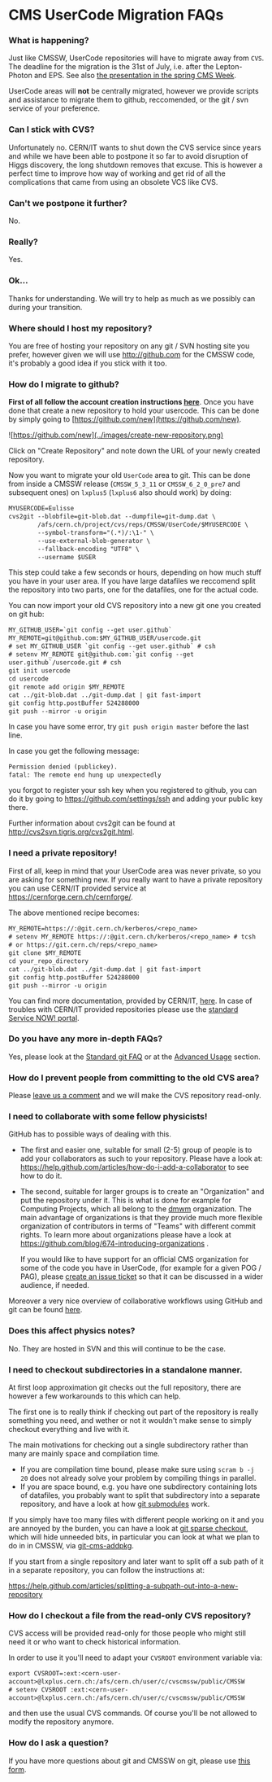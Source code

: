 # CMS UserCode Migration FAQs

### What is happening?

Just like CMSSW, UserCode repositories will have to migrate away from
`CVS`. The deadline for the migration is the 31st of July, i.e. after the
Lepton-Photon and EPS. See also [the presentation in the spring CMS
Week][cms-week-presentation].

UserCode areas will **not** be centrally migrated, however we provide scripts
and assistance to migrate them to github, reccomended, or the git / svn service
of your preference.

### Can I stick with CVS?

Unfortunately no. CERN/IT wants to shut down the CVS service since years and
while we have been able to postpone it so far to avoid disruption of Higgs
discovery, the long shutdown removes that excuse. This is however a perfect
time to improve how way of working and get rid of all the complications that
came from using an obsolete VCS like CVS.

### Can't we postpone it further?

No.

### Really?

Yes.

### Ok...

Thanks for understanding. We will try to help as much as we possibly can during
your transition.

### Where should I host my repository?

You are free of hosting your repository on any git / SVN hosting site you
prefer, however given we will use http://github.com for the CMSSW code, it's
probably a good idea if you stick with it too.

### How do I migrate to github?

**First of all follow the account creation instructions
  [here](http://cms-sw.github.io/cmssw/faq.html#how_do_i_subscribe_to_github)**.
Once you have done that create a new repository to hold your usercode.
This can be done by simply going to [https://github.com/new](https://github.com/new).

![https://github.com/new](../images/create-new-repository.png)

Click on "Create Repository" and note down the URL of your newly created
repository.

Now you want to migrate your old `UserCode` area to git. This can be done from
inside a CMSSW release (`CMSSW_5_3_11` or `CMSSW_6_2_0_pre7` and subsequent
ones) on `lxplus5` (`lxplus6` also should work) by doing:

    MYUSERCODE=Eulisse
    cvs2git --blobfile=git-blob.dat --dumpfile=git-dump.dat \
            /afs/cern.ch/project/cvs/reps/CMSSW/UserCode/$MYUSERCODE \
            --symbol-transform="(.*)/:\1-" \
            --use-external-blob-generator \
            --fallback-encoding "UTF8" \
            --username $USER 

This step could take a few seconds or hours, depending on how much stuff you
have in your user area. If you have large datafiles we reccomend split the
repository into two parts, one for the datafiles, one for the actual code.

You can now import your old CVS repository into a new git one you created
on git hub:

    MY_GITHUB_USER=`git config --get user.github`
    MY_REMOTE=git@github.com:$MY_GITHUB_USER/usercode.git
    # set MY_GITHUB_USER `git config --get user.github` # csh
    # setenv MY_REMOTE git@github.com:`git config --get user.github`/usercode.git # csh
    git init usercode
    cd usercode
    git remote add origin $MY_REMOTE
    cat ../git-blob.dat ../git-dump.dat | git fast-import
    git config http.postBuffer 524288000
    git push --mirror -u origin

In case you have some error, try `git push origin master` before the last line.

In case you get the following message:

    Permission denied (publickey).
    fatal: The remote end hung up unexpectedly

you forgot to register your ssh key when you registered to github, you can do
it by going to https://github.com/settings/ssh and adding your public key
there.

Further information about cvs2git can be found at http://cvs2svn.tigris.org/cvs2git.html.

### I need a private repository!

First of all, keep in mind that your UserCode area was never private, so you
are asking for something new. If you really want to have a private repository you can 
use CERN/IT provided service at https://cernforge.cern.ch/cernforge/. 

The above mentioned recipe becomes:

    MY_REMOTE=https://:@git.cern.ch/kerberos/<repo_name>
    # setenv MY_REMOTE https://:@git.cern.ch/kerberos/<repo_name> # tcsh
    # or https://git.cern.ch/reps/<repo_name>
    git clone $MY_REMOTE
    cd your_repo_directory
    cat ../git-blob.dat ../git-dump.dat | git fast-import
    git config http.postBuffer 524288000
    git push --mirror -u origin

You can find more documentation, provided by CERN/IT,
[here](https://cern.service-now.com/service-portal/faq.do?se=git-service). In
case of troubles with CERN/IT provided repositories please use the [standard
Service NOW! portal](https://cern.service-now.com).

### Do you have any more in-depth FAQs?

Yes, please look at the [Standard git FAQ](faq.html) or at the [Advanced
Usage](advanced-usage) section.

### How do I prevent people from committing to the old CVS area?

Please [leave us a comment][new-faq-form] and we will make the CVS repository
read-only.

### I need to collaborate with some fellow physicists!

GitHub has to possible ways of dealing with this.

* The first and easier one, suitable for small (2-5) group of people is to add
  your collaborators as such to your repository. Please have a look at:
  https://help.github.com/articles/how-do-i-add-a-collaborator to see how to
  do it.

* The second, suitable for larger groups is to create an "Organization" and put
  the repository under it. This is what is done for example for Computing
  Projects, which all belong to the [dmwm](https://github.com/dmwm)
  organization. The main advantage of organizations is that they provide much
  more flexible organization of contributors in terms of "Teams" with different
  commit rights.  To learn more about organizations please have a look at
  https://github.com/blog/674-introducing-organizations . 
  
  If you would like to have support for an official CMS organization for some
  of the code you have in UserCode, (for example for a given POG / PAG), please
  [create an issue ticket](https://github.com/cms-sw/cmssw/issues/new) so that
  it can be discussed in a wider audience, if needed.

Moreover a very nice overview of collaborative workflows using GitHub and git
can be found [here](https://help.github.com/articles/using-pull-requests).

### Does this affect physics notes?

No. They are hosted in SVN and this will continue to be the case.

### I need to checkout subdirectories in a standalone manner.

At first loop approximation git checks out the full repository, there are
however a few workarounds to this which can help.

The first one is to really think if checking out part of the repository is
really something you need, and wether or not it wouldn't make sense to simply
checkout everything and live with it.

The main motivations for checking out a single subdirectory rather than many
are mainly space and compilation time.

* If you are compilation time bound, please make sure using `scram b -j 20`
  does not already solve your problem by compiling things in parallel.
* If you are space bound, e.g. you have one subdirectory containing lots of
  datafiles, you probably want to split that subdirectory into a separate
  repository, and have a look at how [git
  submodules](http://git-scm.com/book/en/Git-Tools-Submodules) work.

If you simply have too many files with different people working on it and you
are annoyed by the burden, you can have a look at [git sparse
checkout](http://www.kernel.org/pub/software/scm/git/docs/git-read-tree.html#_sparse_checkout),
which will hide unneeded bits, in particular you can look at what we plan to do
in in CMSSW, via [git-cms-addpkg](http://cms-sw.github.io/cmssw/git-cms-addpkg).

If you start from a single repository and later want to split off a sub path of
it in a separate repository, you can follow the instructions at:

https://help.github.com/articles/splitting-a-subpath-out-into-a-new-repository

### How do I checkout a file from the read-only CVS repository?

CVS access will be provided read-only for those people who might still need it
or who want to check historical information.

In order to use it you'll need to adapt your `CVSROOT` environment variable
via:

    export CVSROOT=:ext:<cern-user-account>@lxplus.cern.ch:/afs/cern.ch/user/c/cvscmssw/public/CMSSW
    # setenv CVSROOT :ext:<cern-user-account>@lxplus.cern.ch:/afs/cern.ch/user/c/cvscmssw/public/CMSSW

and then use the usual CVS commands. Of course you'll be not allowed to modify
the repository anymore.

### How do I ask a question?

If you have more questions about git and CMSSW on git, please use [this
form][new-faq-form].

[new-faq-form]: https://github.com/cms-sw/cmssw/issues/new
[cms-week-presentation]: https://indico.cern.ch/getFile.py/access?contribId=143&sessionId=10&resId=0&materialId=slides&confId=241277
